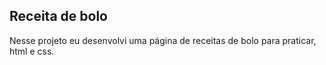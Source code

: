 ## Receita de bolo

Nesse projeto eu desenvolvi uma página de receitas de bolo para praticar, html e css.
